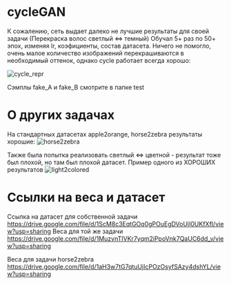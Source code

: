 # cycleGAN

К сожалению, сеть выдает далеко не лучшие результаты для своей задачи (Перекраска волос светлый <=> темный)
Обучал 5+ раз по 50+ эпох, изменяя lr, коэфициенты, состав датасета. Ничего не помогло, очень малое количество изображений перекрашиваются
в необходимый оттенок, однако cycle работает всегда хорошо:

![cycle_repr](hhttps://sun9-60.userapi.com/c206816/v206816076/140bca/EfjLpELD_kA.jpg "cycle_repr")

Сэмплы fake_A и fake_B смотрите в папке test


# О других задачах
На стандартных датасетах apple2orange, horse2zebra
результаты хорошие:
![horse2zebra](https://sun9-13.userapi.com/c857028/v857028554/1b27d1/jIhgGcltAvs.jpg "horse2zebra")

Также была попытка реализовать светлый <=> цветной - результат тоже был плохой, но там был плохой датасет. Пример одного из ХОРОШИХ 
результатов
![light2colored](https://sun9-51.userapi.com/c855532/v855532534/23c8f3/nGEKDobxlyM.jpg "light2colored")


# Ссылки на веса и датасет
Ссылка на датасет для собственной задачи https://drive.google.com/file/d/1ScM8c3EqtGOq0gPOuEgDVoUjI0UKfXfI/view?usp=sharing
Веса для той же задачи https://drive.google.com/file/d/1MuzvnTIVKr7yqm2iPpoVnk7QaUC6dd_v/view?usp=sharing


Веса для задачи horse2zebra https://drive.google.com/file/d/1aH3w7tG7qtuUjIcPOzOsyfSAzy4dshYL/view?usp=sharing


